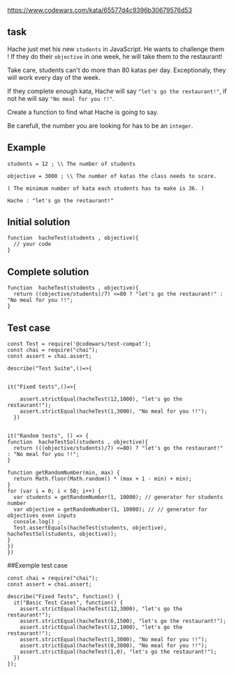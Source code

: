 https://www.codewars.com/kata/65577d4c9396b30679576d53

## task

Hache just met his new `students` in JavaScript.
He wants to challenge them !
If they do their `objective` in one week, he will take them to the restaurant!

Take care, students can't do more than 80 katas per day. Exceptionaly, they will work every day of the week.

If they complete enough kata, Hache will say `"let's go the restaurant!"`, if not he will say `"No meal for you !!"`.

Create a function to find what Hache is going to say. 

Be carefull, the number you are looking for has to be an `integer`. 



## Example

```
students = 12 ; \\ The number of students

objective = 3000 ; \\ The number of katas the class needs to score.

( The minimum number of kata each students has to make is 36. )

Hache : "let's go the restaurant!"

```




## Initial solution

```
function  hacheTest(students , objective){
  // your code 
}
```


## Complete solution
```
function  hacheTest(students , objective){
  return ((objective/students)/7) <=80 ? "let's go the restaurant!" : "No meal for you !!";
}
```

## Test case

```
const Test = require('@codewars/test-compat');
const chai = require("chai");
const assert = chai.assert;

describe("Test Suite",()=>{
  
  
it("Fixed tests",()=>{
      
    assert.strictEqual(hacheTest(12,1000), "let's go the restaurant!");
    assert.strictEqual(hacheTest(1,3000), "No meal for you !!");
  })

  
it("Random tests", () => {  
function  hacheTestSol(students , objective){
  return (((objective/students)/7) <=80) ? "let's go the restaurant!" : "No meal for you !!";
}
  
function getRandomNumber(min, max) {
  return Math.floor(Math.random() * (max + 1 - min) + min);
}
for (var i = 0; i < 50; i++) {
  var students = getRandomNumber(1, 10000); // generator for students number
  var objective = getRandomNumber(1, 10000); // // generator for objectives even inputs
  console.log() ;
  Test.assertEquals(hacheTest(students, objective), hacheTestSol(students, objective));
}
})
})
```

##Exemple test case

```
const chai = require("chai");
const assert = chai.assert;

describe("Fixed Tests", function() {
  it("Basic Test Cases", function() {        
    assert.strictEqual(hacheTest(12,3000), "let's go the restaurant!");
    assert.strictEqual(hacheTest(6,1500), "let's go the restaurant!");
    assert.strictEqual(hacheTest(12,1000), "let's go the restaurant!");
    assert.strictEqual(hacheTest(1,3000), "No meal for you !!");
    assert.strictEqual(hacheTest(0,3000), "No meal for you !!");
    assert.strictEqual(hacheTest(1,0), "let's go the restaurant!");
  })
});
```